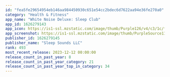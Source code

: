 ```yaml
---
id: "fea5fe29654954eb146aa984450930c651e54cc2bdec6d7622aa94e36fe270a0"
category: "Health & Fitness"
app_name: "White Noise Deluxe: Sleep Club"
app_id: 1626279143
app_icon: https://is1-ssl.mzstatic.com/image/thumb/Purple126/v4/c3/1c/f1/c31cf156-d015-0c6f-9cd0-e2446ace4c5b/AppIcon-1x_U007emarketing-0-10-0-sRGB-0-85-220-0.png/1024x1024bb.png
app_screenshot: https://is1-ssl.mzstatic.com/image/thumb/PurpleSource112/v4/a5/b1/2c/a5b12c27-1dcf-e7ab-bd08-99d25176d733/1fe466cd-76c5-4c0a-94ea-0087be1d2c53_6.5_1_U0028b_U0029.png/1242x2688bb.png
publisher_id: 1626279145
publisher_name: "Sleep Sounds LLC"
rank: 493
most_recent_release: 2023-12-12 00:00:00
release_count_in_past_year: 8
release_count_in_past_year_category: 21
release_count_in_past_year_top_in_category: 34
---
```

